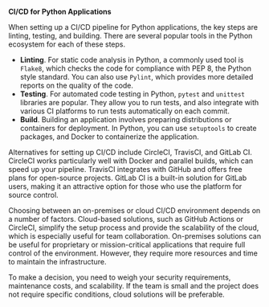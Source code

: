 **CI/CD for Python Applications**

When setting up a CI/CD pipeline for Python applications, the key steps are linting, testing, and building. There are several popular tools in the Python ecosystem for each of these steps.

- **Linting**. For static code analysis in Python, a commonly used tool is `Flake8`, which checks the code for compliance with PEP 8, the Python style standard. You can also use `Pylint`, which provides more detailed reports on the quality of the code.
- **Testing**. For automated code testing in Python, `pytest` and `unittest` libraries are popular. They allow you to run tests, and also integrate with various CI platforms to run tests automatically on each commit.
- **Build**. Building an application involves preparing distributions or containers for deployment. In Python, you can use `setuptools` to create packages, and Docker to containerize the application.

Alternatives for setting up CI/CD include CircleCI, TravisCI, and GitLab CI. CircleCI works particularly well with Docker and parallel builds, which can speed up your pipeline. TravisCI integrates with GitHub and offers free plans for open-source projects. GitLab CI is a built-in solution for GitLab users, making it an attractive option for those who use the platform for source control.

Choosing between an on-premises or cloud CI/CD environment depends on a number of factors. Cloud-based solutions, such as GitHub Actions or CircleCI, simplify the setup process and provide the scalability of the cloud, which is especially useful for team collaboration. On-premises solutions can be useful for proprietary or mission-critical applications that require full control of the environment. However, they require more resources and time to maintain the infrastructure.

To make a decision, you need to weigh your security requirements, maintenance costs, and scalability. If the team is small and the project does not require specific conditions, cloud solutions will be preferable.